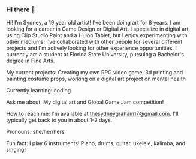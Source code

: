 ### Hi there 👋
Hi! I’m Sydney, a 19 year old artist! I’ve been doing art for 8 years. I am looking for a career in Game Design or Digital Art. I specialize in digital art, using Clip Studio Paint and a Huion Tablet, but I enjoy experimenting with other mediums! I've collaborated with other people for several different projects and I'm actively looking for other experience opportunities. I currently am a student at Florida State University, pursuing a Bachelor's degree in Fine Arts.

My current projects: Creating my own RPG video game, 3d printing and painting costume props, working on a digital art project on mental health

Currently learning: coding

Ask me about: My digital art and Global Game Jam competition!

How to reach me: I'm available at thesydneygraham17@gmail.com. I'll typically get back to you in about 1-2 days.

Pronouns: she/her/hers

Fun fact: I play 6 instruments! Piano, drums, guitar, ukelele, kalimba, and singing!

<!--
**thesydneygraham17/thesydneygraham17** is a ✨ _special_ ✨ repository because its `README.md` (this file) appears on your GitHub profile.

Here are some ideas to get you started:

- 🔭 I’m currently working on ...
- 🌱 I’m currently learning ...
- 👯 I’m looking to collaborate on ...
- 🤔 I’m looking for help with ...
- 💬 Ask me about ...
- 📫 How to reach me: ...
- 😄 Pronouns: ...
- ⚡ Fun fact: ...
-->
